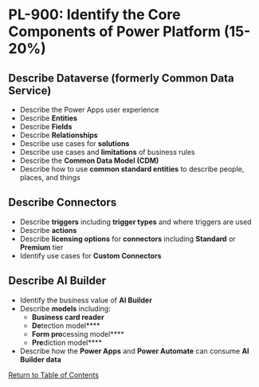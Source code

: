 # PL-900: Identify the Core Components of Power Platform (15-20%)

## Describe **Dataverse** (formerly **Common Data Service**)
- Describe the Power Apps user experience
- Describe **Entities**
- Describe **Fields**
- Describe **Relationships**
- Describe use cases for **solutions**
- Describe use cases and **limitations** of business rules
- Describe the **Common Data Model (CDM)**
- Describe how to use **common standard entities** to describe people, places, and things

## Describe Connectors
- Describe **triggers** including **trigger types** and where triggers are used
- Describe **actions**
- Describe **licensing options** for **connectors** including **Standard** or **Premium** tier
- Identify use cases for **Custom Connectors**

## Describe AI Builder
- Identify the business value of **AI Builder**
- Describe **models** including:
    - **Business card reader**
    - **De**tection model****
    - **Form pro**cessing model****
    - **Pre**diction model****
- Describe how the **Power Apps** and **Power Automate** can consume **AI Builder data**

[Return to Table of Contents](README.md)